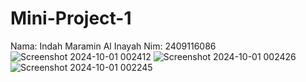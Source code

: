 # Mini-Project-1
Nama: Indah Maramin Al Inayah Nim: 2409116086
![Screenshot 2024-10-01 002412](https://github.com/user-attachments/assets/987030cc-5f27-49bb-9ac5-99dc67e0e163)
![Screenshot 2024-10-01 002426](https://github.com/user-attachments/assets/b97deb38-1fe1-47da-bac4-feac5dcca6a1)
![Screenshot 2024-10-01 002245](https://github.com/user-attachments/assets/cba40018-3ade-4e72-8df0-693863320d0e)

